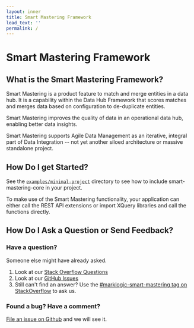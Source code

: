 ```yaml
---
layout: inner
title: Smart Mastering Framework
lead_text: ''
permalink: /
---
```


# Smart Mastering Framework

## What is the Smart Mastering Framework?
Smart Mastering is a product feature to match and merge entities in a data hub.
It is a capability within the Data Hub Framework that scores matches and merges
data based on configuration to de-duplicate entities.

Smart Mastering improves the quality of data in an operational data hub,
enabling better data insights.

Smart Mastering supports Agile Data Management as an iterative, integral part of
Data Integration -- not yet another siloed architecture or massive standalone
project.

## How Do I get Started?

See the [`examples/minimal-project`][min-project] directory to see how to
include smart-mastering-core in your project.

To make use of the Smart Mastering functionality, your application can either
call the REST API extensions or import XQuery libraries and call the functions
directly. 

## How Do I Ask a Question or Send Feedback?

### Have a question?
Someone else might have already asked.
1. Look at our [Stack Overflow Questions](https://stackoverflow.com/questions/tagged/marklogic-smart-mastering)
1. Look at our [GitHub Issues](https://github.com/marklogic-community/smart-mastering-core/issues)
1. Still can't find an answer? Use the [#marklogic-smart-mastering tag on StackOverflow](https://stackoverflow.com/questions/ask?tags=marklogic-smart-mastering,marklogic) to ask us.

### Found a bug? Have a comment?
[File an issue on Github](https://github.com/marklogic-community/smart-mastering-core/issues/new) and we will see it.


[min-project]: https://github.com/marklogic-community/smart-mastering-core/tree/master/examples/minimal-project
